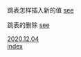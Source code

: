 跳表怎样插入新的值 [see](2.md)  

跳表的删除 [see](3.md)  

[2020.12.04](../20201204/1.md)  
[index](../index.md)  